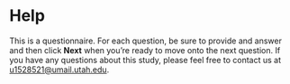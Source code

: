 # Help

This is a questionnaire. For each question, be sure to provide and answer and then click **Next** when you’re ready to move onto the next question.
If you have any questions about this study, please feel free to contact us at u1528521@umail.utah.edu.